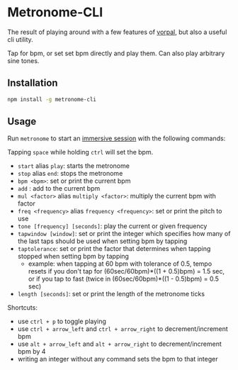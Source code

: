 # Metronome-CLI

The result of playing around with a few features of [vorpal](https://github.com/dthree/vorpal), but also a useful cli utility.

Tap for bpm, or set set bpm directly and play them.
Can also play arbitrary sine tones.

## Installation

```bash
npm install -g metronome-cli
```

## Usage

Run `metronome` to start an [immersive session](https://github.com/dthree/vorpal#what-is-an-immersive-cli-app) with the following commands:

Tapping `space` while holding `ctrl` will set the bpm.

- `start` alias `play`: starts the metronome
- `stop` alias `end`: stops the metronome
- `bpm <bpm>`: set or print the current bpm
- `add` <bpm>: add to the current bpm
- `mul <factor>` alias `multiply <factor>`: multiply the current bpm with factor
- `freq <frequency>` alias `frequency <frequency>`: set or print the pitch to use
- `tone [frequency] [seconds]`: play the current or given frequency
- `tapwindow [window]`: set or print the integer which specifies how many of the last taps should be used when setting bpm by tapping
- `taptolerance`: set or print the factor that determines when tapping stopped when setting bpm by tapping
  - example: when tapping at 60 bpm with tolerance of 0.5, tempo resets if you don't tap for (60sec/60bpm)\*((1 + 0.5)bpm) = 1.5 sec, or if you tap to fast (twice in (60sec/60bpm)\*((1 - 0.5)bpm) = 0.5 sec)
- `length [seconds]`: set or print the length of the metronome ticks

Shortcuts:
  - use `ctrl + p` to toggle playing
  - use `ctrl + arrow_left` and `ctrl + arrow_right` to decrement/increment bpm
  - use `alt + arrow_left` and `alt + arrow_right` to decrement/increment bpm by 4
  - writing an integer without any command sets the bpm to that integer
